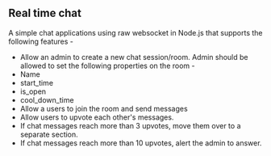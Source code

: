 ## Real time chat

A simple chat applications using raw websocket in Node.js that supports the following features -

-   Allow an admin to create a new chat session/room. Admin should be allowed to set the following properties on the room -
-   Name
-   start_time
-   is_open
-   cool_down_time
-   Allow a users to join the room and send messages
-   Allow users to upvote each other's messages.
-   If chat messages reach more than 3 upvotes, move them over to a separate section.
-   If chat messages reach more than 10 upvotes, alert the admin to answer.

